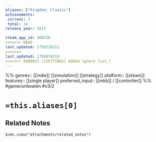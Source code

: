 ```yaml
---
aliases: ["Kingdom: Classic"]
achievements:
 current: 3
 total: 34
release_year: 2015

steam_app_id: 368230
<<<<<<< HEAD
last_updated: 1750218212
=======
last_updated: 1750870319
>>>>>>> 8409623 ([SETTINGS] Added ignore list.)
---
```

%%
genres:: [[indie]] [[simulation]] [[strategy]]
platform:: [[steam]]
features:: [[single player]]
preferred_input:: [[mkb]] / [[controller]]
%%
#game/unbeaten
#v3/2

# `=this.aliases[0]`
## Related Notes
`$=dv.view("attachments/related_notes")`